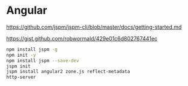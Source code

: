 # Angular

<https://github.com/jspm/jspm-cli/blob/master/docs/getting-started.md>

<https://gist.github.com/robwormald/429e01c6d802767441ec>

```bash
npm install jspm -g
npm init -y
npm install jspm --save-dev
jspm init
jspm install angular2 zone.js reflect-metadata
http-server
```
